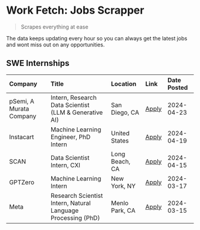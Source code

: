 # Work Fetch: Jobs Scrapper
> Scrapes everything at ease

The data keeps updating every hour so you can always get the latest jobs and wont miss out on any opportunities.

## SWE Internships
<!--START_SECTION:workfetch-->
| Company                 | Title                                                        | Location       | Link                                                                                                                                                                                                                                                                           | Date Posted   |
|:------------------------|:-------------------------------------------------------------|:---------------|:-------------------------------------------------------------------------------------------------------------------------------------------------------------------------------------------------------------------------------------------------------------------------------|:--------------|
| pSemi, A Murata Company | Intern, Research Data Scientist (LLM & Generative AI)        | San Diego, CA  | [Apply](https://www.linkedin.com/jobs/view/intern-research-data-scientist-llm-generative-ai-at-psemi-a-murata-company-3887074168?position=9&pageNum=0&refId=2W02XAsnidnlM%2F2IbdMPkQ%3D%3D&trackingId=9FWGRb7aqD%2Fx2Uo611OE7g%3D%3D&trk=public_jobs_jserp-result_search-card) | 2024-04-23    |
| Instacart               | Machine Learning Engineer, PhD Intern                        | United States  | [Apply](https://www.linkedin.com/jobs/view/machine-learning-engineer-phd-intern-at-instacart-3901991739?position=2&pageNum=0&refId=2W02XAsnidnlM%2F2IbdMPkQ%3D%3D&trackingId=KXtXfWiI6OzDL4N9kaeqFg%3D%3D&trk=public_jobs_jserp-result_search-card)                            | 2024-04-19    |
| SCAN                    | Data Scientist Intern, CXI                                   | Long Beach, CA | [Apply](https://www.linkedin.com/jobs/view/data-scientist-intern-cxi-at-scan-3899690492?position=8&pageNum=0&refId=2W02XAsnidnlM%2F2IbdMPkQ%3D%3D&trackingId=HCnlaGJ1PHc96fb4qoQ1TA%3D%3D&trk=public_jobs_jserp-result_search-card)                                            | 2024-04-15    |
| GPTZero                 | Machine Learning Intern                                      | New York, NY   | [Apply](https://www.linkedin.com/jobs/view/machine-learning-intern-at-gptzero-3860723963?position=7&pageNum=0&refId=2W02XAsnidnlM%2F2IbdMPkQ%3D%3D&trackingId=O06n5njphdZERCnhQKuBMg%3D%3D&trk=public_jobs_jserp-result_search-card)                                           | 2024-03-17    |
| Meta                    | Research Scientist Intern, Natural Language Processing (PhD) | Menlo Park, CA | [Apply](https://www.linkedin.com/jobs/view/research-scientist-intern-natural-language-processing-phd-at-meta-3858718375?position=6&pageNum=0&refId=2W02XAsnidnlM%2F2IbdMPkQ%3D%3D&trackingId=Z7v%2BuZyI0QE9rff0hCxQRA%3D%3D&trk=public_jobs_jserp-result_search-card)          | 2024-03-15    |
<!--END_SECTION:workfetch-->
